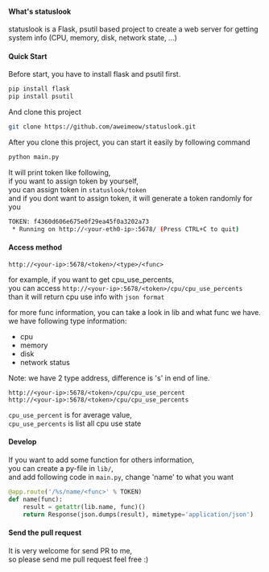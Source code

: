 #### What's statuslook
statuslook is a Flask, psutil based project to create a web server for getting system info (CPU, memory, disk, network state, ...)

#### Quick Start
Before start, you have to install flask and psutil first.
```sh
pip install flask
pip install psutil
```
And clone this project
```sh
git clone https://github.com/aweimeow/statuslook.git
```
After you clone this project, you can start it easily by following command
```sh
python main.py
```
It will print token like following,  
if you want to assign token by yourself,  
you can assign token in `statuslook/token`  
and if you dont want to assign token, it will generate a token randomly for you
```sh
TOKEN: f4360d606e675e0f29ea45f0a3202a73
 * Running on http://<your-eth0-ip>:5678/ (Press CTRL+C to quit)
```

#### Access method
```
http://<your-ip>:5678/<token>/<type>/<func>
```
for example, if you want to get cpu_use_percents,  
you can access `http://<your-ip>:5678/<token>/cpu/cpu_use_percents`  
than it will return cpu use info with `json format`  

for more func information, you can take a look in lib and what func we have.  
we have following type information:
 - cpu
 - memory
 - disk
 - network status

Note: we have 2 type address, difference is 's' in end of line.
```
http://<your-ip>:5678/<token>/cpu/cpu_use_percent
http://<your-ip>:5678/<token>/cpu/cpu_use_percents
```
`cpu_use_percent` is for average value,  
`cpu_use_percents` is list all cpu use state


#### Develop
If you want to add some function for others information,  
you can create a py-file in `lib/`,  
and add following code in `main.py`, change 'name' to what you want
```py
@app.route('/%s/name/<func>' % TOKEN)
def name(func):
    result = getattr(lib.name, func)()
    return Response(json.dumps(result), mimetype='application/json')
```

#### Send the pull request
It is very welcome for send PR to me,  
so please send me pull request feel free :)
